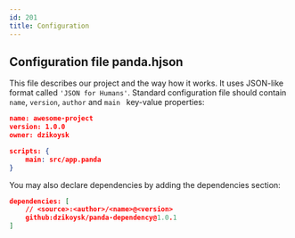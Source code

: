 ```yaml
---
id: 201
title: Configuration
---
```


## Configuration file panda.hjson
This file describes our project and the way how it works. It uses JSON-like format called `'JSON for Humans'`. 
Standard configuration file should contain `name`, `version`, `author` and `main ` key-value properties:

```json
name: awesome-project
version: 1.0.0
owner: dzikoysk

scripts: {
    main: src/app.panda
}
```

You may also declare dependencies by adding the dependencies section:

```json
dependencies: [
    // <source>:<author>/<name>@<version>
    github:dzikoysk/panda-dependency@1.0.1
]
```